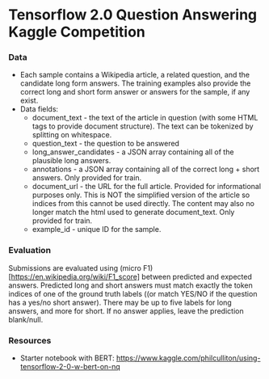# Tensorflow 2.0 Question Answering Kaggle Competition

### Data
- Each sample contains a Wikipedia article, a related question, and the candidate long form answers. The training examples also provide the correct long and short form answer or answers for the sample, if any exist.
- Data fields: 
  - document_text - the text of the article in question (with some HTML tags to provide document structure). The text can be tokenized by splitting on whitespace.
  - question_text - the question to be answered
  - long_answer_candidates - a JSON array containing all of the plausible long answers.
  - annotations - a JSON array containing all of the correct long + short answers. Only provided for train.
  - document_url - the URL for the full article. Provided for informational purposes only. This is NOT the simplified version of the article so indices from this cannot be used directly. The content may also no longer match the html used to generate document_text. Only provided for train.
  - example_id - unique ID for the sample.
  
### Evaluation
Submissions are evaluated using (micro F1)[https://en.wikipedia.org/wiki/F1_score] between predicted and expected answers. Predicted long and short answers must match exactly the token indices of one of the ground truth labels ((or match YES/NO if the question has a yes/no short answer). There may be up to five labels for long answers, and more for short. If no answer applies, leave the prediction blank/null.

### Resources
- Starter notebook with BERT: https://www.kaggle.com/philculliton/using-tensorflow-2-0-w-bert-on-nq


